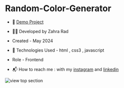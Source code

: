 # Random-Color-Generator
 
- 📎 [Demo Project](https://zahra-rad.github.io/Random-Color-Generator/)

- 👩‍💻 Developed by Zahra Rad

- Created - May 2024

- 🔧 Technologies Used - html , css3 , javascript

- Role - Frontend

- 📬 How to reach me : with my [instagram](https://www.instagram.com/zahra.rad_dev?utm_source=qr&igsh=MW1rN2kzcDdpcmNocA==) and [linkedin](https://www.linkedin.com/in/zahra-kaboodvandi-rad-87b12021b?utm_source=share&utm_campaign=share_via&utm_content=profile&utm_medium=android_app)

![view top section](https://github.com/Zahra-Rad/Random-Color-Generator/assets/118894293/33ce6013-3674-4fdb-9e58-4bacbf91fc7a)


